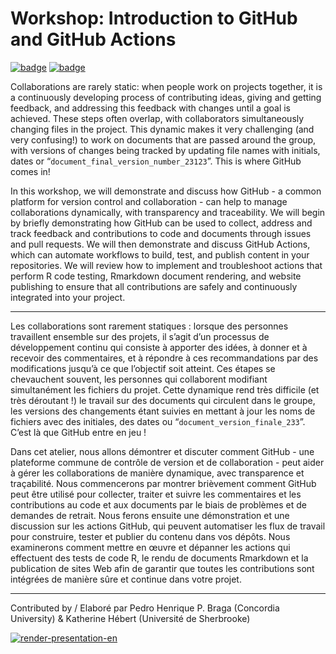 # Workshop: Introduction to GitHub and GitHub Actions

[![badge](https://img.shields.io/static/v1?style=for-the-badge&label=Presentation&message=View&color=BF616A)](https://pedrohbraga.github.io/IntroGitHubActions-Workshop/presentation-en/IntroToGitHub_GitHubActions_QCBSRSym2022_KH_PHPB_en.html#1) [![badge](https://img.shields.io/static/v1?style=for-the-badge&label=Exercise&message=01&color=B48EAD)](https://pedrohbraga.github.io/IntroGitHubActions-Workshop/exercises/Exercise1.html#1)

Collaborations are rarely static: when people work on projects together, it is a continuously developing process of contributing ideas, giving and getting feedback, and addressing this feedback with changes until a goal is achieved. These steps often overlap, with collaborators simultaneously changing files in the project. This dynamic makes it very challenging (and very confusing!) to work on documents that are passed around the group, with versions of changes being tracked by updating file names with initials, dates or “`document_final_version_number_23123`”. This is where GitHub comes in!

In this workshop, we will demonstrate and discuss how GitHub - a common platform for version control and collaboration - can help to manage collaborations dynamically, with transparency and traceability. We will begin by briefly demonstrating how GitHub can be used to collect, address and track feedback and contributions to code and documents through issues and pull requests. We will then demonstrate and discuss GitHub Actions, which can automate workflows to build, test, and publish content in your repositories. We will review how to implement and troubleshoot actions that perform R code testing, Rmarkdown document rendering, and website publishing to ensure that all contributions are safely and continuously integrated into your project.

---

Les collaborations sont rarement statiques : lorsque des personnes travaillent ensemble sur des projets, il s’agit d’un processus de développement continu qui consiste à apporter des idées, à donner et à recevoir des commentaires, et à répondre à ces recommandations par des modifications jusqu’à ce que l’objectif soit atteint. Ces étapes se chevauchent souvent, les personnes qui collaborent modifiant simultanément les fichiers du projet. Cette dynamique rend très difficile (et très déroutant !) le travail sur des documents qui circulent dans le groupe, les versions des changements étant suivies en mettant à jour les noms de fichiers avec des initiales, des dates ou “`document_version_finale_233`”. C’est là que GitHub entre en jeu !

Dans cet atelier, nous allons démontrer et discuter comment GitHub - une plateforme commune de contrôle de version et de collaboration - peut aider à gérer les collaborations de manière dynamique, avec transparence et traçabilité. Nous commencerons par montrer brièvement comment GitHub peut être utilisé pour collecter, traiter et suivre les commentaires et les contributions au code et aux documents par le biais de problèmes et de demandes de retrait. Nous ferons ensuite une démonstration et une discussion sur les actions GitHub, qui peuvent automatiser les flux de travail pour construire, tester et publier du contenu dans vos dépôts. Nous examinerons comment mettre en œuvre et dépanner les actions qui effectuent des tests de code R, le rendu de documents Rmarkdown et la publication de sites Web afin de garantir que toutes les contributions sont intégrées de manière sûre et continue dans votre projet.

---

Contributed by / Elaboré par Pedro Henrique P. Braga (Concordia University) & Katherine Hébert (Université de Sherbrooke)

[![render-presentation-en](https://github.com/pedrohbraga/IntroGitHubActions-Workshop/actions/workflows/deploy_pres_en.yml/badge.svg)](https://github.com/pedrohbraga/IntroGitHubActions-Workshop/actions/workflows/deploy_pres_en.yml)
